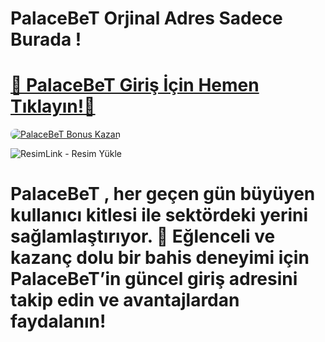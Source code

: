 # PalaceBeT Orjinal Adres Sadece Burada !

# <a href="https://cutt.ly/PalaceLink" title="PalaceBeT Giriş Adresi">🔗 PalaceBeT Giriş İçin Hemen Tıklayın!🔗</a>

<a href="https://cutt.ly/PalaceLink" title="PalaceBeT Bonus Fırsatları">
    <img src="https://i.ibb.co/5K7Ks6w/zzzz3.gif" alt="PalaceBeT Bonus Kazan" style="max-width:100%; height:auto; border-radius:8px;">
</a>
<div class="description">

<img src="https://r.resimlink.com/DyRkvluxd.webp" title="ResimLink - Resim Yükle" alt="ResimLink - Resim Yükle"></a>
 
# <p>PalaceBeT , her geçen gün büyüyen kullanıcı kitlesi ile sektördeki yerini sağlamlaştırıyor. 🌟 Eğlenceli ve kazanç dolu bir bahis deneyimi için PalaceBeT’in güncel giriş adresini takip edin ve avantajlardan faydalanın!</p>
